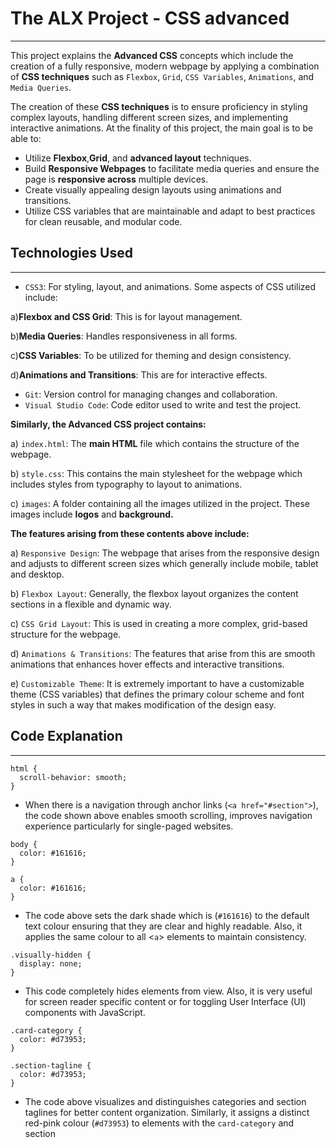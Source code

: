 # The ALX Project - CSS advanced
---------------
This project explains the __Advanced CSS__ concepts which include 
the creation of a fully responsive, modern webpage by applying a 
combination of __CSS techniques__ such as `Flexbox`, `Grid`, `CSS Variables`, 
`Animations`, and `Media Queries`.

The creation of these __CSS techniques__ is to ensure proficiency in 
styling complex layouts, handling different screen sizes, and implementing 
interactive animations. At the finality of this project, the main goal is to be able to:
- Utilize __Flexbox__,__Grid__, and __advanced layout__ techniques.
- Build __Responsive Webpages__ to facilitate media queries and ensure 
the page is __responsive across__ multiple devices.
- Create visually appealing design layouts using animations and transitions.
- Utilize CSS variables that are maintainable and adapt to best practices
for clean reusable, and modular code.  

## Technologies Used
-------------
- `CSS3`: For styling, layout, and animations. Some aspects of CSS utilized include:

a)__Flexbox and CSS Grid__: This is for layout management.

b)__Media Queries__: Handles responsiveness in all forms.

c)__CSS Variables__: To be utilized for theming and design consistency.

d)__Animations and Transitions__: This are for interactive effects.

- `Git`: Version control for managing changes and collaboration.
- `Visual Studio Code`: Code editor used to write and test the project.

__Similarly, the Advanced CSS project contains:__

a) `index.html`: The __main HTML__ file which contains the structure of the webpage.

b) `style.css`: This contains the main stylesheet for the webpage which includes 
styles from typography to layout to animations.

c) `images`: A folder containing all the images utilized in the project. These images include __logos__ and __background.__  

__The features arising from these contents above include:__

a) `Responsive Design`: The webpage that arises from the responsive design and 
adjusts to different screen sizes which generally include mobile, tablet and desktop.

b) `Flexbox Layout`: Generally, the flexbox layout organizes the content sections in a flexible and dynamic way.

c) `CSS Grid Layout`: This is used in creating a more complex, grid-based structure for the webpage.

d) `Animations & Transitions`: The features that arise from this are smooth animations
that enhances hover effects and interactive transitions.

e) `Customizable Theme`: It is extremely important to have a customizable theme (CSS variables) that defines the primary colour scheme and font styles in such a way that makes modification of the design easy.


## Code Explanation
---------------

```
html {
  scroll-behavior: smooth;
}

```

- When there is a navigation through anchor links (`<a href="#section">`), 
the code shown above enables smooth scrolling, improves navigation experience
particularly for single-paged websites.


```
body {
  color: #161616;
}

a {
  color: #161616;
}

```

- The code above sets the dark shade which is (`#161616`) to the default text 
colour ensuring that they are clear and highly readable. Also, it applies 
the same colour to all <`a`> elements to maintain consistency.


```
.visually-hidden {
  display: none;
}

```

- This code completely hides elements from view. Also, it is very 
useful for screen reader specific content or for toggling User Interface (UI)
components with JavaScript.

```
.card-category {
  color: #d73953;
}

.section-tagline {
  color: #d73953;
}

```

- The code above visualizes and distinguishes categories and section taglines 
for better content organization. Similarly, it assigns a distinct red-pink colour 
(`#d73953`) to elements with the `card-category` and section      

